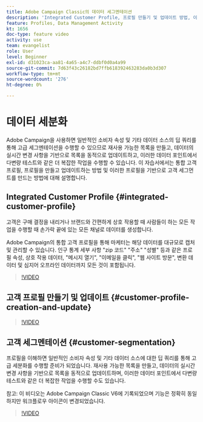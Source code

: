```yaml
---
title: Adobe Campaign Classic의 데이터 세그멘테이션
description: 'Integrated Customer Profile, 프로필 만들기 및 업데이트 방법, 이러한 프로필을 기반으로 고객 세그먼트를 만드는 방법을 알아봅니다. '
feature: Profiles, Data Management Activity
kt: 1656
doc-type: feature video
activity: use
team: evangelist
role: User
level: Beginner
exl-id: d31023ca-aa81-4a65-a4c7-ddbf0d0a4a99
source-git-commit: 7d63f43c26182bd7ffb618392463283da0b3d307
workflow-type: tm+mt
source-wordcount: '276'
ht-degree: 0%

---
```


# 데이터 세분화

Adobe Campaign을 사용하면 일반적인 소비자 속성 및 기타 데이터 소스의 딥 쿼리를 통해 고급 세그멘테이션을 수행할 수 있으므로 재사용 가능한 목록을 만들고, 데이터의 실시간 변경 사항을 기반으로 목록을 동적으로 업데이트하고, 이러한 데이터 포인트에서 다변량 테스트와 같은 더 복잡한 작업을 수행할 수 있습니다. 이 자습서에서는 통합 고객 프로필, 프로필을 만들고 업데이트하는 방법 및 이러한 프로필을 기반으로 고객 세그먼트를 만드는 방법에 대해 설명합니다.

## Integrated Customer Profile {#integrated-customer-profile}

고객은 구매 결정을 내리거나 브랜드와 간편하게 상호 작용할 때 사람들이 하는 모든 작업을 수행할 때 손가락 끝에 있는 모든 채널로 데이터를 생성합니다.

Adobe Campaign의 통합 고객 프로필을 통해 마케터는 해당 데이터를 대규모로 캡처 및 관리할 수 있습니다. 인구 통계 세부 사항 &quot;zip 코드&quot; &quot;주소&quot; &quot;성별&quot; 등과 같은 프로필 속성, 상호 작용 데이터, &quot;메시지 열기&quot;, &quot;이메일을 클릭&quot;, &quot;웹 사이트 방문&quot;, 변환 데이터 및 심지어 오프라인 데이터까지 모든 것이 포함됩니다.

>[!VIDEO](https://video.tv.adobe.com/v/23629?quality=12)

## 고객 프로필 만들기 및 업데이트 {#customer-profile-creation-and-update}

>[!VIDEO](https://video.tv.adobe.com/v/23632?quality=12)

## 고객 세그멘테이션  {#customer-segmentation}

프로필을 이해하면 일반적인 소비자 속성 및 기타 데이터 소스에 대한 딥 쿼리를 통해 고급 세분화를 수행할 준비가 되었습니다. 재사용 가능한 목록을 만들고, 데이터의 실시간 변경 사항을 기반으로 목록을 동적으로 업데이트하며, 이러한 데이터 포인트에서 다변량 테스트와 같은 더 복잡한 작업을 수행할 수도 있습니다.

참고: 이 비디오는 Adobe Campaign Classic V6에 기록되었으며 기능은 정확히 동일하지만 워크플로우 아이콘이 변경되었습니다.

>[!VIDEO](https://video.tv.adobe.com/v/23635?quality=12)

